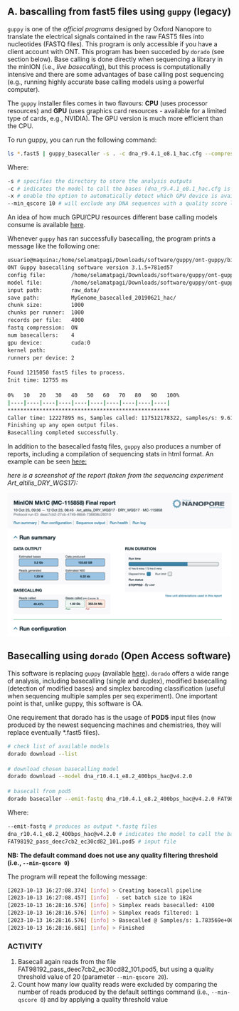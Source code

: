 ## A. bascalling from fast5 files using `guppy` (legacy)

`guppy` is one of the _official programs_ designed by Oxford Nanopore to translate the electrical signals contained in the raw FAST5 files into nucleotides (FASTQ files). This program is only accessible if you have a client account with ONT. This program has been succeded by `dorado` (see section below).
Base calling is done directly when sequencing a library in the minION (i.e., _live basecalling_), but this process is computationally intensive and there are some advantages of base calling post sequencing (e.g., running highly accurate base calling models using a powerful computer).

The `guppy` installer files comes in two flavours: **CPU** (uses processor resources) and **GPU** (uses graphics card resources - available for a limited type of cards, e.g., NVIDIA). The GPU version is much more efficient than the CPU. 

To run guppy, you can run the following command:

```bash
ls *.fast5 | guppy_basecaller -s . -c dna_r9.4.1_e8.1_hac.cfg --compress_fastq --trim_adapters -x auto --min_qscore 10
```

Where:

```bash
-s # specifies the directory to store the analysis outputs
-c # indicates the model to call the bases (dna_r9.4.1_e8.1_hac.cfg is one of the most accurate models)
-x # enable the option to automatically detect which GPU device is available on the computer
--min_qscore 10 # will exclude any DNA sequences with a quality score less than 10 
```

An idea of how much GPU/CPU resources different base calling models consume is available [here](https://esr-nz.github.io/gpu_basecalling_testing/gpu_benchmarking.html#cfg_files).

Whenever `guppy` has ran successfully basecalling, the program prints a message like the following one:

```bash
usuario@maquina:/home/selamatpagi/Downloads/software/guppy/ont-guppy/bin/guppy_basecaller -s . -c dna_r9.4.1_e8.1_hac.cfg --compress_fastq --trim_adapters -x auto --min_qscore 10
ONT Guppy basecalling software version 3.1.5+781ed57
config file:        /home/selamatpagi/Downloads/software/guppy/ont-guppy/data/dna_r9.4.1_450bps_hac.cfg
model file:         /home/selamatpagi/Downloads/software/guppy/ont-guppy/data/template_r9.4.1_450bps_hac.jsn
input path:         raw_data/
save path:          MyGenome_basecalled_20190621_hac/
chunk size:         1000
chunks per runner:  1000
records per file:   4000
fastq compression:  ON
num basecallers:    4
gpu device:         cuda:0
kernel path:
runners per device: 2

Found 1215050 fast5 files to process.
Init time: 12755 ms

0%   10   20   30   40   50   60   70   80   90   100%
|----|----|----|----|----|----|----|----|----|----|
***************************************************
Caller time: 12227895 ms, Samples called: 117512178322, samples/s: 9.61017e+06
Finishing up any open output files.
Basecalling completed successfully.
```

In addition to the basecalled fastq files, `guppy` also produces a number of reports, including a compilation of sequencing stats in html format. An example can be seen [here:](http://htmlpreview.github.io/?https://github.com/siriusb-nox/ONT-workshop-Oct-2023/blob/main/guppy/report_FAV15499_20231010_1636_deec7cb2.html)

*here is a screenshot of the report (taken from the sequencing experiment Art_altilis_DRY_WGS17):*
<p align="center">
 <img src="https://github.com/siriusb-nox/ONT-workshop-Oct-2023/blob/main/IMG/guppy_report_example_Art_altilis.png" alt="A section of a guppy report on a seq experiment"/>
</p>

## Basecalling using `dorado` (Open Access software)
This software is replacing `guppy` (available [here](https://github.com/nanoporetech/dorado)). `dorado` offers a wide range of analysis, including basecalling (single and duplex), modified basecalling (detection of modified bases) and simplex barcoding classification (useful when sequencing multiple samples per seq experiment). One important point is that, unlike guppy, this software is OA.

One requirement that dorado has is the usage of **POD5** input files (now produced by the newest sequencing machines and chemistries, they will replace eventually *.fast5 files).

```bash
# check list of available models
dorado download --list

# download chosen basecalling model
dorado download --model dna_r10.4.1_e8.2_400bps_hac@v4.2.0

# basecall from pod5
dorado basecaller --emit-fastq dna_r10.4.1_e8.2_400bps_hac@v4.2.0 FAT98192_pass_deec7cb2_ec30cd82_101.pod5 > FAT98192_pass_deec7cb2_ec30cd82_101.fastq
```

Where:

```bash
--emit-fastq # produces as output *.fastq files
dna_r10.4.1_e8.2_400bps_hac@v4.2.0 # indicates the model to call the bases (this is the most accurate model)
FAT98192_pass_deec7cb2_ec30cd82_101.pod5 # input file
```

**NB: The default command does not use any quality filtering threshold (i.e., `--min-qscore 0`)**

The program will repeat the following message:
```bash
[2023-10-13 16:27:08.374] [info] > Creating basecall pipeline
[2023-10-13 16:27:08.457] [info]  - set batch size to 1824
[2023-10-13 16:28:16.576] [info] > Simplex reads basecalled: 4100
[2023-10-13 16:28:16.576] [info] > Simplex reads filtered: 1
[2023-10-13 16:28:16.576] [info] > Basecalled @ Samples/s: 1.783569e+06
[2023-10-13 16:28:16.681] [info] > Finished
```

### ACTIVITY
1. Basecall again reads from the file FAT98192_pass_deec7cb2_ec30cd82_101.pod5, but using a quality threshold value of 20 (parameter `--min-qscore 20`).
2. Count how many low quality reads were excluded by comparing the number of reads produced by the default settings command (i.e., `--min-qscore 0`) and by applying a quality threshold value  

